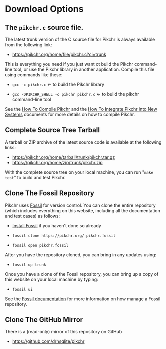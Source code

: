 # Download Options

## The `pikchr.c` source file.

The latest trunk version of the C source file for Pikchr is always
available from the following link:

  *  <https://pikchr.org/home/file/pikchr.c?ci=trunk>

This is everything you need if you just want ot build the Pikchr
command-line tool, or use the Pikchr library in another application.
Compile this file using commands like these:

  *  `gcc -c pikchr.c`  &larr; to build the Pikchr library

  *  `gcc -DPIKCHR_SHELL -o pikchr pikchr.c` &larr; to build the
     pikchr command-line tool

See the [How To Compile Pikchr](./build.md) and the
[How To Integrate Pikchr Into New Systems](./integrate.md) documents
for more details on how to compile Pikchr.

## Complete Source Tree Tarball

A tarball or ZIP archive of the latest source code is available
at the following links:

  *  <https://pikchr.org/home/tarball/trunk/pikchr.tar.gz>
  *  <https://pikchr.org/home/zip/trunk/pikchr.zip>

With the complete source tree on your local machine, you can run
"`make test`" to build and test Pikchr.

## Clone The Fossil Repository

Pikchr uses [Fossil](https://fossil-scm.org/home) for version control.
You can clone the entire repository (which includes everything on
this website, including all the documentation and test cases) as follows:

  *  [Install Fossil](https://fossil-scm.org/home/uv/download.html)
      if you haven't done so already

  *  `fossil clone https://pikchr.org/ pikchr.fossil`

  *  `fossil open pikchr.fossil`

After you have the repository cloned, you can bring in any updates using:

  *  `fossil up trunk`

Once you have a clone of the Fossil repository, you can bring up a
copy of this website on your local machine by typing:

  *  `fossil ui`

See the [Fossil documentation][fossil-doc] for more information on how
manage a Fossil repository.

[fossil-doc]: https://fossil-scm.org/home/doc/trunk/www/permutedindex.html

## Clone The GitHub Mirror

There is a (read-only) mirror of this repository on GitHub

  *  <https://github.com/drhsqlite/pikchr>
